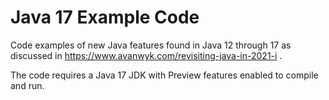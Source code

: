 # Java 17 Example Code

Code examples of new Java features found in Java 12 through 17 as discussed in https://www.avanwyk.com/revisiting-java-in-2021-i .

The code requires a Java 17 JDK with Preview features enabled to compile and run.